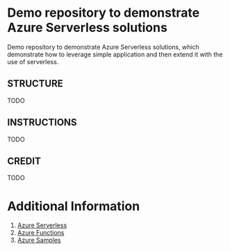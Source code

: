 # Demo repository to demonstrate Azure Serverless solutions

Demo repository to demonstrate Azure Serverless solutions, which demonstrate how to leverage simple application and then extend it with the use of serverless.


## STRUCTURE

TODO

## INSTRUCTIONS

TODO

## CREDIT

TODO

# Additional Information

1. [Azure Serverless](https://azure.microsoft.com/en-us/solutions/serverless/)
2. [Azure Functions](https://docs.microsoft.com/en-us/azure/azure-functions/functions-overview)
3. [Azure Samples](https://github.com/Azure-Samples)
